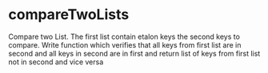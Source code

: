 # compareTwoLists

Compare two List<String>. The first list contain etalon keys the second keys to compare.
Write function which verifies that all keys from first list are in second and all keys in second are in first and return list of keys from first list not in second and vice versa
